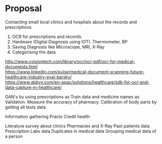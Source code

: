 # Proposal



Contacting small local clinics and hospitals about the records and prescriptions

1. OCR for prescriptions and records.  
2. Hardware (Digital Diagnosis using IOT). Thermometer, BP  
3. Saving Diagnosis like Microscope, MRI, X-Ray  
4. Categorising the data  


http://www.cvisiontech.com/library/ocr/ocr-pdf/ocr-for-medical-documents.html  
https://www.linkedin.com/pulse/medical-document-scanning-future-healthcare-industry-eyal-barsky/  
https://www.abbyy.com/en-apac/solutions/healthcare/sdk-for-ocr-and-data-capture-in-healthcare/  


GAN's by using prescriptions as Train data and medicine names as Validation.
Measure the accuracy of pharmacy.
Calibration of body parts by getting all tests data 


Information gathering
Practo
Credit health

Literature survey about clinics
Pharmacies and X-Ray
Past patients data
Prescription
Labs data
Duplicates in medical data
Grouping medical data of a person


